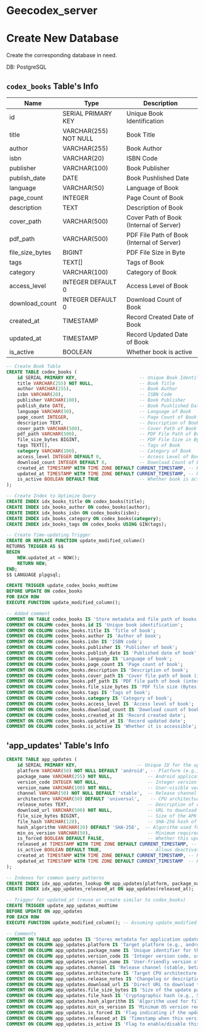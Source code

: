 # Geecodex_server

# Create New Database

Create the corresponding database in need.

DB: PostgreSQL 

## `codex_books` Table's Info

| Name               | Type                   | Description                                    |
| ----------------   | ---------------------- | ---------------------------------------------- |
| id                 | SERIAL PRIMARY KEY     | Unique Book Identification                     |
| title              | VARCHAR(255) NOT NULL  | Book Title                                     |
| author             | VARCHAR(255)           | Book Author                                    |
| isbn               | VARCHAR(20)            | ISBN Code                                      |
| publisher          | VARCHAR(100)           | Book Publisher                                 |
| publish_date       | DATE                   | Book Pushlished Date                           | 
| language           | VARCHAR(50)            | Language of Book                               |
| page_count         | INTEGER                | Page Count of Book                             |
| description        | TEXT                   | Description of Book                            |
| cover_path         | VARCHAR(500)           | Cover Path of Book (Internal of Server)        |
| pdf_path           | VARCHAR(500)           | PDF File Path of Book (Internal of Server)     |
| file_size_bytes    | BIGINT                 | PDF File Size in Byte                          |
| tags               | TEXT[]                 | Tags of Book                                   |
| category           | VARCHAR(100)           | Category of Book                               |
| access_level       | INTEGER DEFAULT 0      | Access Level of Book                           |
| download_count     | INTEGER DEFAULT 0      | Download Count of Book                         |
| created_at         | TIMESTAMP              | Record Created Date of Book                    |
| updated_at         | TIMESTAMP              | Record Updated Date of Book                    |
| is_active          | BOOLEAN                | Whether book is active                         |

```sql
-- Create Book Table
CREATE TABLE codex_books (
    id SERIAL PRIMARY KEY,                       -- Unique Book Identification
    title VARCHAR(255) NOT NULL,                 -- Book Title
    author VARCHAR(255),                         -- Book Author  
    isbn VARCHAR(20),                            -- ISBN Code    
    publisher VARCHAR(100),                      -- Book Publisher
    publish_date DATE,                           -- Book Pushlished Date
    language VARCHAR(50),                        -- Language of Book    
    page_count INTEGER,                          -- Page Count of Book  
    description TEXT,                            -- Description of Book 
    cover_path VARCHAR(500),                     -- Cover Path of Book (Internal of Server)
    pdf_path VARCHAR(500),                       -- PDF File Path of Book (Internal of Server)
    file_size_bytes BIGINT,                      -- PDF File Size in Byte                     
    tags TEXT[],                                 -- Tags of Book                              
    category VARCHAR(100),                       -- Category of Book                          
    access_level INTEGER DEFAULT 0,              -- Access Level of Book (0=public 1=Registered 2=Premium)
    download_count INTEGER DEFAULT 0,            -- Download Count of Book                    
    created_at TIMESTAMP WITH TIME ZONE DEFAULT CURRENT_TIMESTAMP, -- Record Created Date of Book               
    updated_at TIMESTAMP WITH TIME ZONE DEFAULT CURRENT_TIMESTAMP, -- Record Updated Date of Book               
    is_active BOOLEAN DEFAULT TRUE               -- Whether book is active                    
);

-- Create Index to Optimize Query
CREATE INDEX idx_books_title ON codex_books(title);
CREATE INDEX idx_books_author ON codex_books(author);
CREATE INDEX idx_books_isbn ON codex_books(isbn);
CREATE INDEX idx_books_category ON codex_books(category);
CREATE INDEX idx_books_tags ON codex_books USING GIN(tags);

-- Create Time-updating Trigger
CREATE OR REPLACE FUNCTION update_modified_column()
RETURNS TRIGGER AS $$
BEGIN
    NEW.updated_at = NOW();
    RETURN NEW;
END;
$$ LANGUAGE plpgsql;

CREATE TRIGGER update_codex_books_modtime
BEFORE UPDATE ON codex_books
FOR EACH ROW
EXECUTE FUNCTION update_modified_column();

-- Added comment
COMMENT ON TABLE codex_books IS 'Store metadata and file path of books';
COMMENT ON COLUMN codex_books.id IS 'Unique book identification';
COMMENT ON COLUMN codex_books.title IS 'Title of book';
COMMENT ON COLUMN codex_books.author IS 'Author of book';
COMMENT ON COLUMN codex_books.isbn IS 'ISBN code';
COMMENT ON COLUMN codex_books.publisher IS 'Publisher of book';
COMMENT ON COLUMN codex_books.publish_date IS 'Published date of book';
COMMENT ON COLUMN codex_books.language IS 'Language of book';
COMMENT ON COLUMN codex_books.page_count IS 'Page count of book';
COMMENT ON COLUMN codex_books.description IS 'Description of book';
COMMENT ON COLUMN codex_books.cover_path IS 'Cover file path of book (internal of server), not exposed to user ';
COMMENT ON COLUMN codex_books.pdf_path IS 'PDF file path of book (internal of server), not exposed to user';
COMMENT ON COLUMN codex_books.file_size_bytes IS 'PDF file size (Bytes)';
COMMENT ON COLUMN codex_books.tags IS 'Tags of book';
COMMENT ON COLUMN codex_books.category IS 'Category of book';
COMMENT ON COLUMN codex_books.access_level IS 'Access level of book';
COMMENT ON COLUMN codex_books.download_count IS 'Download count of book';
COMMENT ON COLUMN codex_books.created_at IS 'Record created date';
COMMENT ON COLUMN codex_books.updated_at IS 'Record updated date';
COMMENT ON COLUMN codex_books.is_active IS 'Whether it is accessible';
```

## 'app_updates' Table's Info
```sql
CREATE TABLE app_updates (
    id SERIAL PRIMARY KEY,                      -- Unique ID for the update record
    platform VARCHAR(50) NOT NULL DEFAULT 'android', -- Platform (e.g., 'android', 'ios') - Index recommended
    package_name VARCHAR(255) NOT NULL,             -- Android application ID (e.g., 'com.yourcompany.geecodexapp') - Index recommended
    version_code INTEGER NOT NULL,                  -- Integer version code (must increment for each release) - Index recommended
    version_name VARCHAR(100) NOT NULL,             -- User-visible version name (e.g., '1.0.2', '2.0-beta')
    channel VARCHAR(50) NOT NULL DEFAULT 'stable',  -- Release channel (e.g., 'stable', 'beta', 'alpha') - Index recommended
    architecture VARCHAR(50) DEFAULT 'universal',    -- CPU architecture (e.g., 'universal', 'arm64-v8a', 'armeabi-v7a', 'x86_64') - Index recommended
    release_notes TEXT,                             -- Description of changes in this version (changelog)
    download_url VARCHAR(500) NOT NULL,             -- URL to download the APK file
    file_size_bytes BIGINT,                         -- Size of the APK file in bytes (optional but helpful)
    file_hash VARCHAR(128),                         -- SHA-256 hash of the APK file for integrity check (hex string, optional but highly recommended)
    hash_algorithm VARCHAR(20) DEFAULT 'SHA-256',  -- Algorithm used for the hash (e.g., 'SHA-256', 'SHA-512')
    min_os_version VARCHAR(50),                     -- Minimum required OS version (e.g., 'API 21', 'Android 5.0') (optional)
    is_forced BOOLEAN DEFAULT FALSE,                -- Whether this update is mandatory
    released_at TIMESTAMP WITH TIME ZONE DEFAULT CURRENT_TIMESTAMP, -- When this version was published - Index recommended
    is_active BOOLEAN DEFAULT TRUE,                 -- Allows deactivating an update record without deleting
    created_at TIMESTAMP WITH TIME ZONE DEFAULT CURRENT_TIMESTAMP, -- Record creation time
    updated_at TIMESTAMP WITH TIME ZONE DEFAULT CURRENT_TIMESTAMP  -- Record update time
);

-- Indexes for common query patterns
CREATE INDEX idx_app_updates_lookup ON app_updates(platform, package_name, channel, architecture, is_active, version_code);
CREATE INDEX idx_app_updates_released_at ON app_updates(released_at);

-- Trigger for updated_at (reuse or create similar to codex_books)
CREATE TRIGGER update_app_updates_modtime
BEFORE UPDATE ON app_updates
FOR EACH ROW
EXECUTE FUNCTION update_modified_column(); -- Assuming update_modified_column function already exists

-- Comments
COMMENT ON TABLE app_updates IS 'Stores metadata for application updates';
COMMENT ON COLUMN app_updates.platform IS 'Target platform (e.g., android, ios)';
COMMENT ON COLUMN app_updates.package_name IS 'Unique identifier for the application (e.g., Android package name)';
COMMENT ON COLUMN app_updates.version_code IS 'Integer version code, used for comparison (must increment)';
COMMENT ON COLUMN app_updates.version_name IS 'User-friendly version string';
COMMENT ON COLUMN app_updates.channel IS 'Release channel (stable, beta, etc.)';
COMMENT ON COLUMN app_updates.architecture IS 'Target CPU architecture (universal, arm64-v8a, etc.)';
COMMENT ON COLUMN app_updates.release_notes IS 'Changelog or description of changes';
COMMENT ON COLUMN app_updates.download_url IS 'Direct URL to download the update package (e.g., APK)';
COMMENT ON COLUMN app_updates.file_size_bytes IS 'Size of the update package in bytes';
COMMENT ON COLUMN app_updates.file_hash IS 'Cryptographic hash (e.g., SHA-256 hex) of the package for integrity verification';
COMMENT ON COLUMN app_updates.hash_algorithm IS 'Algorithm used for file_hash';
COMMENT ON COLUMN app_updates.min_os_version IS 'Minimum OS version required for this update';
COMMENT ON COLUMN app_updates.is_forced IS 'Flag indicating if the update is mandatory for the user';
COMMENT ON COLUMN app_updates.released_at IS 'Timestamp when this version was made available';
COMMENT ON COLUMN app_updates.is_active IS 'Flag to enable/disable this update record';
```
##

##

##


